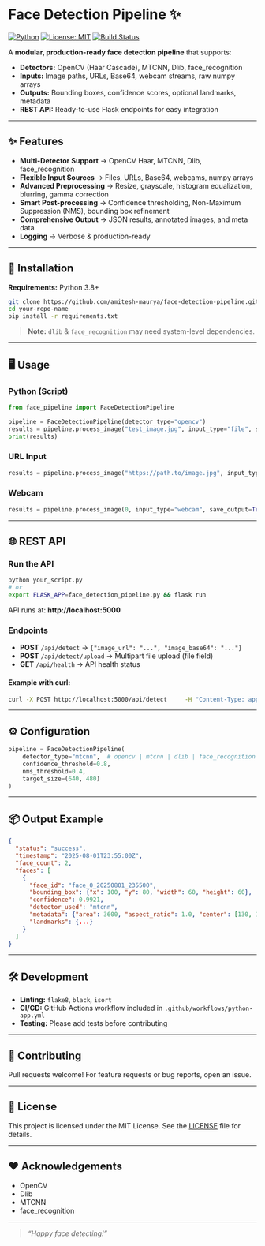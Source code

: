 # Face Detection Pipeline ✨
[![Python](https://img.shields.io/badge/python-3.8%2B-blue)](https://www.python.org/)
[![License: MIT](https://img.shields.io/badge/License-MIT-yellow.svg)](LICENSE)
[![Build Status](https://img.shields.io/github/actions/workflow/status/amitesh-maurya/face-detection-pipeline/python-app.yml?branch=main)](https://github.com/amitesh-maurya/face-detection-pipeline/actions)

A **modular, production-ready face detection pipeline** that supports:
- **Detectors:** OpenCV (Haar Cascade), MTCNN, Dlib, face_recognition  
- **Inputs:** Image paths, URLs, Base64, webcam streams, raw numpy arrays  
- **Outputs:** Bounding boxes, confidence scores, optional landmarks, metadata  
- **REST API:** Ready-to-use Flask endpoints for easy integration  

---

## ✨ Features
- **Multi-Detector Support** → OpenCV Haar, MTCNN, Dlib, face_recognition  
- **Flexible Input Sources** → Files, URLs, Base64, webcams, numpy arrays  
- **Advanced Preprocessing** → Resize, grayscale, histogram equalization, blurring, gamma correction  
- **Smart Post-processing** → Confidence thresholding, Non-Maximum Suppression (NMS), bounding box refinement  
- **Comprehensive Output** → JSON results, annotated images, and meta data  
- **Logging** → Verbose & production-ready  

---

## 🚀 Installation
**Requirements:** Python 3.8+  

```bash
git clone https://github.com/amitesh-maurya/face-detection-pipeline.git
cd your-repo-name
pip install -r requirements.txt
```

> **Note:** `dlib` & `face_recognition` may need system-level dependencies.

---

## 🖥 Usage

### Python (Script)
```python
from face_pipeline import FaceDetectionPipeline

pipeline = FaceDetectionPipeline(detector_type="opencv")
results = pipeline.process_image("test_image.jpg", input_type="file", save_output=True)
print(results)
```

### URL Input
```python
results = pipeline.process_image("https://path.to/image.jpg", input_type="url")
```

### Webcam
```python
results = pipeline.process_image(0, input_type="webcam", save_output=True)
```

---

## 🌐 REST API

### Run the API
```bash
python your_script.py
# or
export FLASK_APP=face_detection_pipeline.py && flask run
```

API runs at: **http://localhost:5000**

### Endpoints
- **POST** `/api/detect` → `{"image_url": "...", "image_base64": "..."}`  
- **POST** `/api/detect/upload` → Multipart file upload (file field)  
- **GET** `/api/health` → API health status  

#### Example with curl:
```bash
curl -X POST http://localhost:5000/api/detect     -H "Content-Type: application/json"     -d '{"image_url":"https://path.to/image.jpg"}'
```

---

## ⚙️ Configuration
```python
pipeline = FaceDetectionPipeline(
    detector_type="mtcnn",  # opencv | mtcnn | dlib | face_recognition
    confidence_threshold=0.8,
    nms_threshold=0.4,
    target_size=(640, 480)
)
```

---

## 📦 Output Example
```json
{
  "status": "success",
  "timestamp": "2025-08-01T23:55:00Z",
  "face_count": 2,
  "faces": [
    {
      "face_id": "face_0_20250801_235500",
      "bounding_box": {"x": 100, "y": 80, "width": 60, "height": 60},
      "confidence": 0.9921,
      "detector_used": "mtcnn",
      "metadata": {"area": 3600, "aspect_ratio": 1.0, "center": [130, 110]},
      "landmarks": {...}
    }
  ]
}
```

---

## 🛠 Development
- **Linting:** `flake8`, `black`, `isort`  
- **CI/CD:** GitHub Actions workflow included in `.github/workflows/python-app.yml`  
- **Testing:** Please add tests before contributing  

---

## 🤝 Contributing
Pull requests welcome! For feature requests or bug reports, open an issue.

---

## 📄 License
This project is licensed under the MIT License. See the [LICENSE](LICENSE) file for details.

---

## ❤️ Acknowledgements
- OpenCV  
- Dlib  
- MTCNN  
- face_recognition  

---

> _“Happy face detecting!”_
